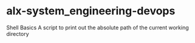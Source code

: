 # alx-system_engineering-devops
Shell Basics
A script to print out the absolute path of the current working directory
